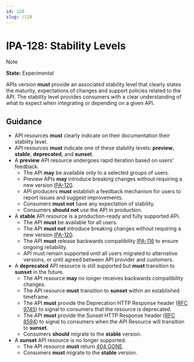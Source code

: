 ```yaml
---
id: 128
slug: /128
---
```


# IPA-128: Stability Levels

> [!NOTE]  
> **State:** Experimental

APIs version **must** provide an associated stability level that clearly states
the maturity, expectations of changes and support policies related to the API.
The stability level provides consumers with a clear understanding of what to
expect when integrating or depending on a given API.

## Guidance

- API resources **must** clearly indicate on their documentation their stability
  level.
- API resources **must** indicate one of these stability levels: **preview**,
  **stable**, **deprecated**, and **sunset**.
- A **preview** API resource undergoes rapid iteration based on users' feedback.
  - The API **may** be available only to a selected groups of users.
  - Preview APIs **may** introduce breaking changes without requiring a new
    version [IPA-120](0120.md).
  - API producers **must** establish a feedback mechanism for users to report
    issues and suggest improvements.
  - Consumers **must not** have any expectation of stability.
  - Consumers **should not** use the API in production.
- A **stable** API resource is a production-ready and fully supported API.
  - The API **must** be available for all users.
  - The API **must not** introduce breaking changes without requiring a new
    version [IPA-120](0120.md).
  - The API **must** release backwards compatibility [IPA-116](0116.md) to
    ensure ongoing reliability.
  - API must remain supported until all users migrated to alternative versions,
    or until agreed between API provider and customers.
- A **deprecated** API resource is still supported but **must** transition to
  **sunset** in the future.
  - The API resource **may** no longer receives backwards compatibility changes.
  - The API resource **must** transition to **sunset** within an established
    timeframe.
  - The API **must** provide the Deprecation HTTP Response header
    ([RFC 9745](https://datatracker.ietf.org/doc/rfc9745/)) to signal to
    consumers that the resource is deprecated.
  - The API **must** provide the Sunset HTTP Response header
    ([RFC 8594](https://datatracker.ietf.org/doc/html/rfc8594)) to signal to
    consumers when the API Resource will transition to **sunset**.
  - Consumers **should** migrate to the **stable** version.
- A **sunset** API resource is no longer supported.
  - The API resource **must** return
    [404 GONE](https://developer.mozilla.org/en-US/docs/Web/HTTP/Reference/Status/410).
  - Consumers **must** migrate to the **stable** version.
